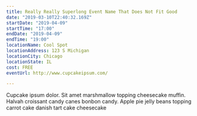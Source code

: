 ```yaml
---
title: Really Really Superlong Event Name That Does Not Fit Good
date: "2019-03-10T22:40:32.169Z"
startDate: "2019-04-09"
startTime: "17:00"
endDate: "2019-04-09"
endTime: "19:00"
locationName: Cool Spot
locationAddress: 123 S Michigan
locationCity: Chicago
locationState: IL
cost: FREE
eventUrl: http://www.cupcakeipsum.com/

---
```


Cupcake ipsum dolor. Sit amet marshmallow topping cheesecake muffin. Halvah croissant candy canes bonbon candy. Apple pie jelly beans topping carrot cake danish tart cake cheesecake